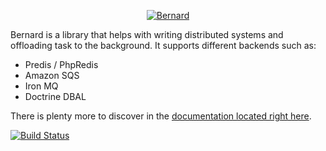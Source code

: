 <p align="center">
  <a href="http://bernard.rtfd.org">
    <img src="https://bernard.readthedocs.org/en/latest/_static/img/logo_small@2x.png" alt="Bernard" />
  </a>
</p>

Bernard is a library that helps with writing distributed systems and offloading task to the background. It supports
different backends such as:

* Predis / PhpRedis
* Amazon SQS
* Iron MQ
* Doctrine DBAL

There is plenty more to discover in the [documentation located right here][documentation].

[![Build Status](https://travis-ci.org/bernardphp/bernard.png?branch=master)][travis]

[documentation]: http://bernardphp.com
[peytz]: http://peytz.dk
[fortrabbit]: http://fortrabbit.com
[travis]: https://travis-ci.org/bernardphp/bernard
